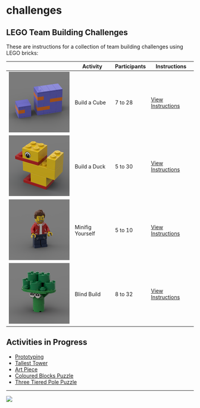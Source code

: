 # challenges

<style>@import url("//readme.codeadam.ca/readme.css");</style>

## LEGO Team Building Challenges

These are instructions for a collection of team building challenges using LEGO bricks:

| | Activity | Participants | Instructions |
| --- | --- | --- | --- |
| <img src="/images/cube/cube-thumbnail.png" width="200"> | Build a Cube | 7 to 28 | [View Instructions](/cube) |
| <img src="/images/duck/duck-thumbnail.png" width="200"> | Build a Duck | 5 to 30 | [View Instructions](/duck) |
| <img src="/images/minifigure/minifigure-thumbnail.png" width="200"> | Minifig Yourself | 5 to 10 | [View Instructions](/minifigure) |
| <img src="/images/blind/blind-thumbnail.png" width="200"> | Blind Build | 8 to 32 | [View Instructions](/blind) |
        

## Activities in Progress

- [Prototyping](/prototyping)
- [Tallest Tower](tower)
- [Art Piece](/art)
- [Coloured Blocks Puzzle](/blocks)
- [Three Tiered Pole Puzzle](/pole)

---

<a href="https://codeadam.ca">
<img src="https://cdn.codeadam.ca/images@1.0.0/codeadam-logo-coloured-horizontal.png" width="100">
</a>
